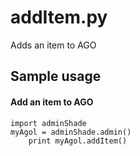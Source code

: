 addItem.py
=========

Adds an item to AGO

## Sample usage
 
#### Add an item to AGO
	import adminShade
	myAgol = adminShade.admin()
        print myAgol.addItem()